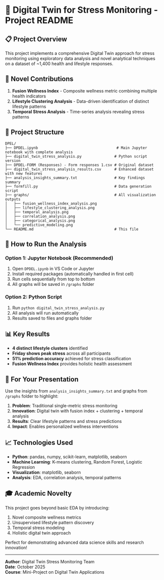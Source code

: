 # 🚀 Digital Twin for Stress Monitoring - Project README

## 📋 Project Overview
This project implements a comprehensive Digital Twin approach for stress monitoring using exploratory data analysis and novel analytical techniques on a dataset of ~1,400 health and lifestyle responses.

## 🌟 Novel Contributions
1. **Fusion Wellness Index** - Composite wellness metric combining multiple health indicators
2. **Lifestyle Clustering Analysis** - Data-driven identification of distinct lifestyle patterns
3. **Temporal Stress Analysis** - Time-series analysis revealing stress patterns

## 📁 Project Structure
```
DPEL/
├── DPDEL.ipynb                                    # Main Jupyter notebook with complete analysis
├── digital_twin_stress_analysis.py               # Python script version
├── DPDEL-FORM (Responses) - Form responses 1.csv # Original dataset
├── digital_twin_stress_analysis_results.csv      # Enhanced dataset with new features
├── analysis_insights_summary.txt                 # Key findings summary
├── formfill.py                                   # Data generation script
├── graphs/                                       # All visualization outputs
│   ├── fusion_wellness_index_analysis.png
│   ├── lifestyle_clustering_analysis.png
│   ├── temporal_analysis.png
│   ├── correlation_analysis.png
│   ├── categorical_analysis.png
│   └── predictive_modeling.png
└── README.md                                     # This file
```

## 🚀 How to Run the Analysis

### Option 1: Jupyter Notebook (Recommended)
1. Open `DPDEL.ipynb` in VS Code or Jupyter
2. Install required packages (automatically handled in first cell)
3. Run cells sequentially from top to bottom
4. All graphs will be saved in `/graphs` folder

### Option 2: Python Script
1. Run `python digital_twin_stress_analysis.py`
2. All analysis will run automatically
3. Results saved to files and graphs folder

## 📊 Key Results
- **4 distinct lifestyle clusters** identified
- **Friday shows peak stress** across all participants
- **51% prediction accuracy** achieved for stress classification
- **Fusion Wellness Index** provides holistic health assessment

## 🎯 For Your Presentation
Use the insights from `analysis_insights_summary.txt` and graphs from `/graphs` folder to highlight:
1. **Problem**: Traditional single-metric stress monitoring
2. **Innovation**: Digital twin with fusion index + clustering + temporal analysis  
3. **Results**: Clear lifestyle patterns and stress predictions
4. **Impact**: Enables personalized wellness interventions

## 📈 Technologies Used
- **Python**: pandas, numpy, scikit-learn, matplotlib, seaborn
- **Machine Learning**: K-means clustering, Random Forest, Logistic Regression
- **Visualization**: matplotlib, seaborn
- **Analysis**: EDA, correlation analysis, temporal patterns

## 🎓 Academic Novelty
This project goes beyond basic EDA by introducing:
1. Novel composite wellness metrics
2. Unsupervised lifestyle pattern discovery
3. Temporal stress modeling
4. Holistic digital twin approach

Perfect for demonstrating advanced data science skills and research innovation!

---
**Author**: Digital Twin Stress Monitoring Team  
**Date**: October 2025  
**Course**: Mini-Project on Digital Twin Applications